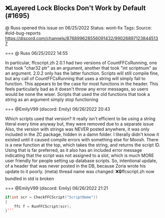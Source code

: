 ## ❌Layered Lock Blocks Don't Work by Default (#1695)
@ Russ opened this issue on 06/25/2022
Status: wont-fix
Tags: 
Source: #old-bug-reports https://discord.com/channels/876899628556091432/990268971238445137


=== @ Russ 06/25/2022 14:55

In particular, ffcscript.zh 2.0.1 had two versions of CountFFCsRunning, one that took "char32 ptr" as an argument, another that took "int scriptnum" as an argument. 2.0.2 only has the latter function. Scripts will still compile fine, but any call of CountFFCsRunning that uses a string will simply fail to function. This appears to be the case for most functions in the header.
This feels particularly bad as it doesn't throw any error messages, so users would be none the wiser. Scripts that used the old functions that took a string as an argument simply stop functioning

=== @EmilyV99 (discord: Emily) 06/26/2022 20:43

Which scripts used that version?
It really isn't efficient to be using a string literal every time anyway
but, they were removed due to a separate issue
Also, the version with strings was NEVER posted anywhere, it was only included in the ZC package, hidden in a damn folder. I literally didn't know it existed until it caused compile errors with something else for Moosh.
There is a new function at the top, which takes the string, and returns the script ID. Using that is far preferred, as it also has an included error message indicating that the script was not assigned to a slot, which is much MORE user friendly for people setting up database scripts.
So, intentional update, of a header that was never posted in the DB, because Zoria wrote his update to it poorly.
(meta) thread name was changed: ❌🔒ffcscript.zh now bundled in std is broken

=== @EmilyV99 (discord: Emily) 06/26/2022 21:21

```cpp
if(int scr = CheckFFCScript("ScriptName"))
{
    ffc f = RunFFCScript(scr);
}```

